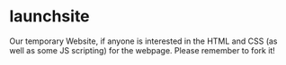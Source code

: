 # launchsite
Our temporary Website, if anyone is interested in the HTML and CSS (as well as some JS scripting) for the webpage. Please remember to fork it!
